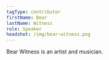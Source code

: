 ```yaml
---
tagType: contributor
firstName: Bear
lastName: Witness
role: Speaker
headshot: /img/bear-witness.png
---
```

Bear Witness is an artist and musician.
